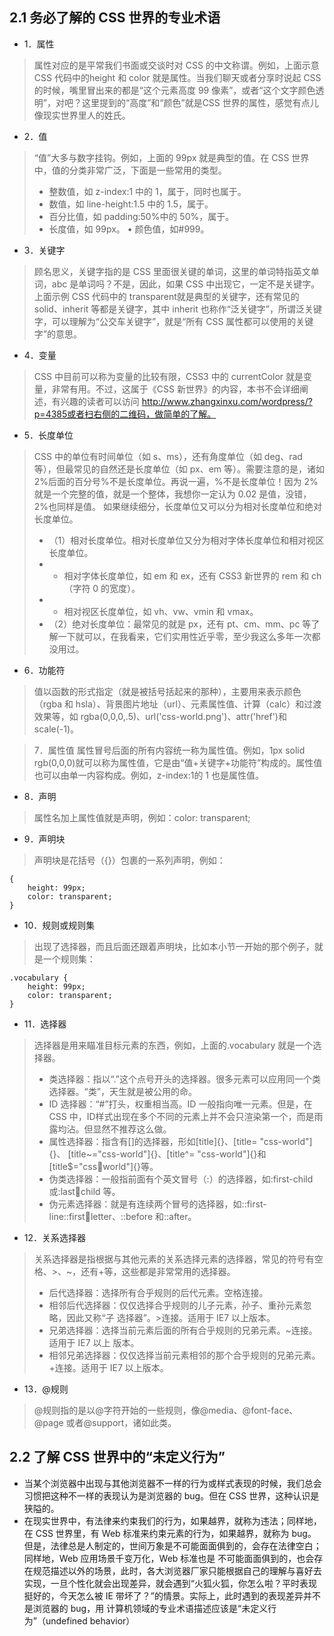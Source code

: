<!--
 * @Author: your name
 * @Date: 2020-07-23 10:36:32
 * @LastEditTime: 2020-07-23 10:52:35
 * @LastEditors: Please set LastEditors
 * @Description: In User Settings Edit
 * @FilePath: \cssWorld\第二章\note.md
--> 

## 2.1 务必了解的 CSS 世界的专业术语
+ 1．属性
> 属性对应的是平常我们书面或交谈时对 CSS 的中文称谓。例如，上面示意 CSS 代码中的height 和 color 就是属性。当我们聊天或者分享时说起 CSS 的时候，嘴里冒出来的都是“这个元素高度 99 像素”，或者“这个文字颜色透明”，对吧？这里提到的“高度”和“颜色”就是CSS 世界的属性，感觉有点儿像现实世界里人的姓氏。

+ 2．值
> “值”大多与数字挂钩。例如，上面的 99px 就是典型的值。在 CSS 世界中，值的分类非常广泛，下面是一些常用的类型。
> + 整数值，如 z-index:1 中的 1，属于<integer>，同时也属于<number>。 
> + 数值，如 line-height:1.5 中的 1.5，属于<number>。 
> + 百分比值，如 padding:50%中的 50%，属于<percent>。 
> + 长度值，如 99px。 • 颜色值，如#999。

+ 3．关键字
> 顾名思义，关键字指的是 CSS 里面很关键的单词，这里的单词特指英文单词，abc 是单词吗？不是，因此，如果 CSS 中出现它，一定不是关键字。上面示例 CSS 代码中的 transparent就是典型的关键字，还有常见的 solid、inherit 等都是关键字，其中 inherit 也称作“泛关键字”，所谓泛关键字，可以理解为“公交车关键字”，就是“所有 CSS 属性都可以使用的关键字”的意思。

+ 4．变量
> CSS 中目前可以称为变量的比较有限，CSS3 中的 currentColor 就是变量，非常有用。不过，这属于《CSS 新世界》的内容，本书不会详细阐述，有兴趣的读者可以访问 http://www.zhangxinxu.com/wordpress/?p=4385或者扫右侧的二维码，做简单的了解。

+ 5．长度单位
> CSS 中的单位有时间单位（如 s、ms），还有角度单位（如 deg、rad 等），但最常见的自然还是长度单位（如 px、em 等）。需要注意的是，诸如 2%后面的百分号%不是长度单位。再说一遍，%不是长度单位！因为 2%就是一个完整的值，就是一个整体，我想你一定认为 0.02 是值，没错，2%也同样是值。
> 如果继续细分，长度单位又可以分为相对长度单位和绝对长度单位。
> + （1）相对长度单位。相对长度单位又分为相对字体长度单位和相对视区长度单位。
> + + 相对字体长度单位，如 em 和 ex，还有 CSS3 新世界的 rem 和 ch（字符 0 的宽度）。
> + + 相对视区长度单位，如 vh、vw、vmin 和 vmax。
> + （2）绝对长度单位：最常见的就是 px，还有 pt、cm、mm、pc 等了解一下就可以，在我看来，它们实用性近乎零，至少我这么多年一次都没用过。

+ 6．功能符
> 值以函数的形式指定（就是被括号括起来的那种），主要用来表示颜色（rgba 和 hsla）、背景图片地址（url）、元素属性值、计算（calc）和过渡效果等，如 rgba(0,0,0,.5)、url('css-world.png')、attr('href')和 scale(-1)。

> 7．属性值
> 属性冒号后面的所有内容统一称为属性值。例如，1px solid rgb(0,0,0)就可以称为属性值，它是由“值+关键字+功能符”构成的。属性值也可以由单一内容构成。例如，z-index:1的 1 也是属性值。

+ 8．声明
> 属性名加上属性值就是声明，例如：color: transparent;

+ 9．声明块
>声明块是花括号（{}）包裹的一系列声明，例如：
    
    { 
        height: 99px; 
        color: transparent; 
    }

+ 10．规则或规则集
> 出现了选择器，而且后面还跟着声明块，比如本小节一开始的那个例子，就是一个规则集：
    
    .vocabulary { 
        height: 99px; 
        color: transparent; 
    }

+ 11．选择器
> 选择器是用来瞄准目标元素的东西，例如，上面的.vocabulary 就是一个选择器。
> + 类选择器：指以“.”这个点号开头的选择器。很多元素可以应用同一个类选择器。“类”，天生就是被公用的命。
> + ID 选择器：“#”打头，权重相当高。ID 一般指向唯一元素。但是，在 CSS 中，ID样式出现在多个不同的元素上并不会只渲染第一个，而是雨露均沾。但显然不推荐这么做。
> + 属性选择器：指含有[]的选择器，形如[title]{}、[title= "css-world"]{}、
[title~="css-world"]{}、[title^= "css-world"]{}和[title$="cssworld"]{}等。
> + 伪类选择器：一般指前面有个英文冒号（:）的选择器，如:first-child 或:lastchild 等。
> + 伪元素选择器：就是有连续两个冒号的选择器，如::first-line::firstletter、::before 和::after。

+ 12．关系选择器
> 关系选择器是指根据与其他元素的关系选择元素的选择器，常见的符号有空格、>、~，还有+等，这些都是非常常用的选择器。
> + 后代选择器：选择所有合乎规则的后代元素。空格连接。
> + 相邻后代选择器：仅仅选择合乎规则的儿子元素，孙子、重孙元素忽略，因此又称“子
选择器”。>连接。适用于 IE7 以上版本。
> + 兄弟选择器：选择当前元素后面的所有合乎规则的兄弟元素。~连接。适用于 IE7 以上
版本。
> + 相邻兄弟选择器：仅仅选择当前元素相邻的那个合乎规则的兄弟元素。+连接。适用于
IE7 以上版本。

+ 13．@规则
> @规则指的是以@字符开始的一些规则，像@media、@font-face、@page 或者@support，诸如此类。

## 2.2 了解 CSS 世界中的“未定义行为”
+ 当某个浏览器中出现与其他浏览器不一样的行为或样式表现的时候，我们总会习惯把这种不一样的表现认为是浏览器的 bug。但在 CSS 世界，这种认识是狭隘的。
+ 在现实世界中，有法律来约束我们的行为，如果越界，就称为违法；同样地，在 CSS 世界里，有 Web 标准来约束元素的行为，如果越界，就称为 bug。但是，法律总是人制定的，世间万象是不可能面面俱到的，会存在法律空白；同样地，Web 应用场景千变万化，Web 标准也是
不可能面面俱到的，也会存在规范描述以外的场景，此时，各大浏览器厂家只能根据自己的理解与喜好去实现，一旦个性化就会出现差异，就会遇到“火狐火狐，你怎么啦？平时表现挺好的，今天怎么被 IE 带坏了？”的情景。实际上，此时遇到的表现差异并不是浏览器的 bug，用
计算机领域的专业术语描述应该是“未定义行为”（undefined behavior）